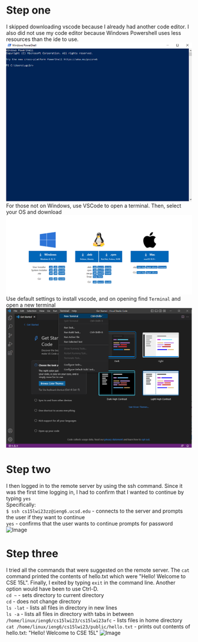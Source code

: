 Step one
=========
I skipped downloading vscode because I already had another code editor. I also did not use my code editor because Windows Powershell uses less resources than the ide to use.
![Image](images/powershell.PNG)	
For those not on Windows, use VSCode to open a terminal. Then, select your 
OS and download
![Image](images/vscode.PNG)
Use default settings to install vscode, and on opening find ```Terminal``` and 
open a new terminal
![Image](images/terminal.png)

Step two
=========
I then logged in to the remote server by using the ssh command. Since it was 
the first time logging in, I had to confirm that I wanted to continue by 
typing ```yes```\
Specifically:\
```$ ssh cs15lwi23zz@ieng6.ucsd.edu``` - connects to the server and prompts the 
user if they want to continue\
```yes``` - confirms that the user wants to continue prompts for password
![Image](images/login.png)

Step three
=========
I tried all the commands that were suggested on the remote server. The `cat` 
command printed the contents of hello.txt which were "Hello! Welcome to CSE 15L". Finally, I exited by typing `exit` in the command line. Another option would have been to use Ctrl-D.\
```cd ~``` - sets directory to current directory\
```cd``` - does not change directory\
```ls -lat``` - lists all files in directory in new lines\
```ls -a``` - lists all files in directory with tabs in between\
```/home/linux/ieng6/cs15lwi23/cs15lwi23afc``` - lists files in home directory\
```cat /home/linux/ieng6/cs15lwi23/public/hello.txt``` - prints out contents 
of hello.txt: "Hello! Welcome to CSE 15L"
![Image](images/commands.PNG)
